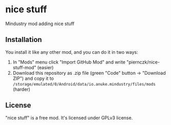 # nice stuff

Mindustry mod adding nice stuff

## Installation

You install it like any other mod, and you can do it in two ways:

1. In "Mods" menu click "Import GitHub Mod" and write "piernczk/nice-stuff-mod" (easier)
2. Download this repository as .zip file (green "Code" button -> "Download ZIP") and copy it to
`/storage/emulated/0/Android/data/io.anuke.mindustry/files/mods` (harder)

## License

"nice stuff" is a free mod. It's licensed under GPLv3 license.
